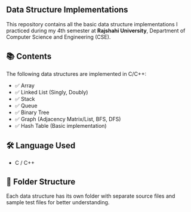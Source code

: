## Data Structure Implementations

This repository contains all the basic data structure implementations I practiced during my 4th semester at **Rajshahi University**, Department of Computer Science and Engineering (CSE).

## 📚 Contents

The following data structures are implemented in C/C++:

- ✅ Array
- ✅ Linked List (Singly, Doubly)
- ✅ Stack
- ✅ Queue
- ✅ Binary Tree
- ✅ Graph (Adjacency Matrix/List, BFS, DFS)
- ✅ Hash Table (Basic implementation)

## 🛠 Language Used

- C / C++

## 📁 Folder Structure

Each data structure has its own folder with separate source files and sample test files for better understanding.


